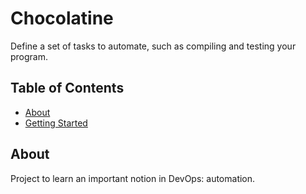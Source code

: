 # Chocolatine

Define a set of tasks to automate, such as compiling and testing your program.

## Table of Contents

- [About](#about)
- [Getting Started](#getting-started)

## About

Project to learn an important notion in DevOps: automation.
